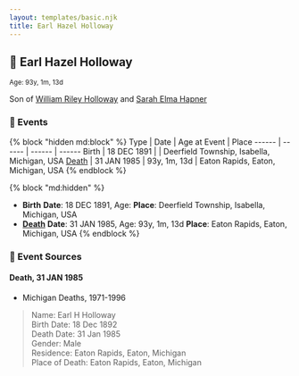 ```yaml
---
layout: templates/basic.njk
title: Earl Hazel Holloway
---
```

## 🔵 Earl Hazel Holloway
<small>Age: 93y, 1m, 13d</small>

Son of [William Riley Holloway](/people/9/90949012) and [Sarah Elma Hapner](/people/2/20173654)

### 📆 Events

{% block "hidden md:block" %}
Type | Date | Age at Event | Place
------ | ------ | ------ | ------
Birth | 18 DEC 1891 |  | Deerfield Township, Isabella, Michigan, USA
[Death](#event-event-3) | 31 JAN 1985 | 93y, 1m, 13d | Eaton Rapids, Eaton, Michigan, USA
{% endblock %}

{% block "md:hidden" %}
- **Birth**
**Date**: 18 DEC 1891, Age:
**Place**: Deerfield Township, Isabella, Michigan, USA
- **[Death](#event-event-3)**
**Date**: 31 JAN 1985, Age: 93y, 1m, 13d
**Place**: Eaton Rapids, Eaton, Michigan, USA
{% endblock %}

### 📰 Event Sources

#### <a id="event-event-3"></a> Death, 31 JAN 1985
* Michigan Deaths, 1971-1996
>   
  > Name: Earl H Holloway  
  > Birth Date: 18 Dec 1892  
  > Death Date: 31 Jan 1985  
  > Gender: Male  
  > Residence: Eaton Rapids, Eaton, Michigan  
  > Place of Death: Eaton Rapids, Eaton, Michigan
